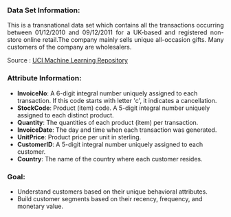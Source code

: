 ### Data Set Information:

<p align="justify">This is a transnational data set which contains all the transactions occurring between 01/12/2010 and 09/12/2011 for a UK-based and registered non-store online retail.The company mainly sells unique all-occasion gifts. Many customers of the company are wholesalers.<p/>

Source : [UCI Machine Learning Repository](https://archive.ics.uci.edu/ml/datasets/online+retail)
### Attribute Information:

- <b>InvoiceNo</b>: A 6-digit integral number uniquely assigned to each transaction. If this code starts with letter 'c', it indicates a cancellation.<br>
- <b>StockCode</b>: Product (item) code. A 5-digit integral number uniquely assigned to each distinct product.<br>
- <b>Quantity</b>: The quantities of each product (item) per transaction.<br>
- <b>InvoiceDate</b>: The day and time when each transaction was generated.<br>
- <b>UnitPrice</b>: Product price per unit in sterling.<br>
- <b>CustomerID</b>: A 5-digit integral number uniquely assigned to each customer.<br>
- <b>Country</b>: The name of the country where each customer resides.<br>

### Goal:
- Understand customers based on their unique behavioral attributes.
- Build customer segments based on their recency, frequency, and monetary value.
